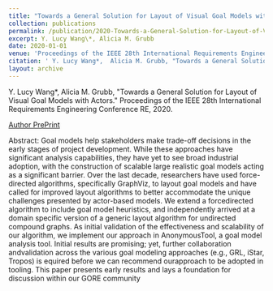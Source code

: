 ```yaml
---
title: "Towards a General Solution for Layout of Visual Goal Models with Actors"
collection: publications
permalink: /publication/2020-Towards-a-General-Solution-for-Layout-of-Visual-Goal-Models-with-Actors
excerpt: Y. Lucy Wang\*, Alicia M. Grubb
date: 2020-01-01
venue: 'Proceedings of the IEEE 28th International Requirements Engineering Conference RE'
citation: ' Y. Lucy Wang*,  Alicia M. Grubb, "Towards a General Solution for Layout of Visual Goal Models with Actors." Proceedings of the IEEE 28th International Requirements Engineering Conference RE, 2020.'
layout: archive
---
```

 Y. Lucy Wang\*,  Alicia M. Grubb, "Towards a General Solution for Layout of Visual Goal Models with Actors." Proceedings of the IEEE 28th International Requirements Engineering Conference RE, 2020.

[Author PrePrint](https://amgrubb.github.io/files/2020-Towards-a-General-Solution-for-Layout-of-Visual-Goal-Models-with-Actors.pdf)

Abstract: Goal models help stakeholders make trade-off decisions in the early stages of project development. While these approaches have significant analysis capabilities, they have yet to see broad industrial adoption, with the construction of scalable large realistic goal models acting as a significant barrier. Over the last decade, researchers have used force-directed algorithms, specifically GraphViz, to layout goal models and have called for improved layout algorithms to better accommodate the unique challenges presented by actor-based models. We extend a forcedirected algorithm to include goal model heuristics, and independently arrived at a domain specific version of a generic layout algorithm for undirected compound graphs. As initial validation of the effectiveness and scalability of our algorithm, we implement our approach in AnonymousTool, a goal model analysis tool. Initial results are promising; yet, further collaboration andvalidation across the various goal modeling approaches (e.g., GRL, iStar, Tropos) is equired before we can recommend ourapproach to be adopted in tooling. This paper presents early results and lays a foundation for discussion within our GORE community
